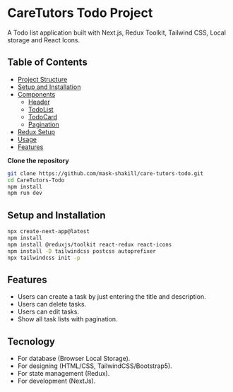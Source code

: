 # CareTutors Todo Project

A Todo list application built with Next.js, Redux Toolkit, Tailwind CSS, Local storage and React Icons.

## Table of Contents

- [Project Structure](#project-structure)
- [Setup and Installation](#setup-and-installation)
- [Components](#components)
  - [Header](#header)
  - [TodoList](#todolist)
  - [TodoCard](#todocard)
  - [Pagination](#pagination)
- [Redux Setup](#redux-setup)
- [Usage](#usage)
- [Features](#features)



**Clone the repository**

   ```sh
   git clone https://github.com/mask-shakill/care-tutors-todo.git
   cd CareTutors-Todo
   npm install
   npm run dev
```
## Setup and Installation
```bash
npx create-next-app@latest
npm install
npm install @reduxjs/toolkit react-redux react-icons
npm install -D tailwindcss postcss autoprefixer
npx tailwindcss init -p
```
## Features 
* Users can create a task by just entering the title and description.
* Users can delete tasks.
* Users can edit tasks.
* Show all task lists with pagination.
## Tecnology
* For database (Browser Local Storage).
* For designing (HTML/CSS, TailwindCSS/Bootstrap5).
* For state management (Redux).
* For development (NextJs). 

